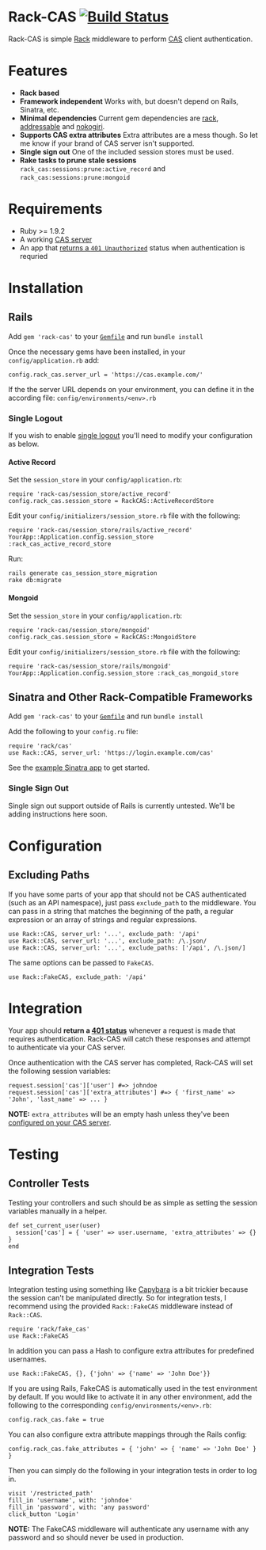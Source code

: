 Rack-CAS [![Build Status](https://travis-ci.org/biola/rack-cas.png?branch=master)](https://travis-ci.org/biola/rack-cas)
========
Rack-CAS is simple [Rack](http://rack.github.com/) middleware to perform [CAS](http://en.wikipedia.org/wiki/Central_Authentication_Service) client authentication.

Features
========
* __Rack based__
* __Framework independent__
Works with, but doesn't depend on Rails, Sinatra, etc.
* __Minimal dependencies__
Current gem dependencies are [rack](http://rubygems.org/gems/rack), [addressable](http://rubygems.org/gems/addressable) and [nokogiri](http://rubygems.org/gems/nokogiri).
* __Supports CAS extra attributes__
Extra attributes are a mess though. So let me know if your brand of CAS server isn't supported.
* __Single sign out__
One of the included session stores must be used.
* __Rake tasks to prune stale sessions__
`rack_cas:sessions:prune:active_record` and `rack_cas:sessions:prune:mongoid`

Requirements
============
* Ruby >= 1.9.2
* A working [CAS server](http://casino.rbcas.com)
* An app that [returns a `401 Unauthorized`](#integration) status when authentication is requried

Installation
============

Rails
-----

Add `gem 'rack-cas'` to your [`Gemfile`](http://gembundler.com/gemfile.html) and run `bundle install`

Once the necessary gems have been installed, in your `config/application.rb` add:

    config.rack_cas.server_url = 'https://cas.example.com/'

If the the server URL depends on your environment, you can define it in the according file: `config/environments/<env>.rb`

### Single Logout ###

If you wish to enable [single logout](http://jasig.github.io/cas/4.0.0/installation/Logout-Single-Signout.html) you'll need to modify your configuration as below.

#### Active Record ####

Set the `session_store` in your `config/application.rb`:

    require 'rack-cas/session_store/active_record'
    config.rack_cas.session_store = RackCAS::ActiveRecordStore

Edit your `config/initializers/session_store.rb` file with the following:

    require 'rack-cas/session_store/rails/active_record'
    YourApp::Application.config.session_store :rack_cas_active_record_store

Run:

    rails generate cas_session_store_migration
    rake db:migrate

#### Mongoid ####

Set the `session_store` in your `config/application.rb`:

    require 'rack-cas/session_store/mongoid'
    config.rack_cas.session_store = RackCAS::MongoidStore

Edit your `config/initializers/session_store.rb` file with the following:

    require 'rack-cas/session_store/rails/mongoid'
    YourApp::Application.config.session_store :rack_cas_mongoid_store

Sinatra and Other Rack-Compatible Frameworks
--------------------------------------------

Add `gem 'rack-cas'` to your [`Gemfile`](http://gembundler.com/gemfile.html) and run `bundle install`

Add the following to your `config.ru` file:

    require 'rack/cas'
    use Rack::CAS, server_url: 'https://login.example.com/cas'

See the [example Sinatra app](https://gist.github.com/adamcrown/a7e757759469033584c4) to get started.

### Single Sign Out ###

Single sign out support outside of Rails is currently untested. We'll be adding instructions here soon.

Configuration
=============

Excluding Paths
---------------

If you have some parts of your app that should not be CAS authenticated (such as an API namespace), just pass `exclude_path` to the middleware. You can pass in a string that matches the beginning of the path, a regular expression or an array of strings and regular expressions.

    use Rack::CAS, server_url: '...', exclude_path: '/api'
    use Rack::CAS, server_url: '...', exclude_path: /\.json/
    use Rack::CAS, server_url: '...', exclude_paths: ['/api', /\.json/]

The same options can be passed to `FakeCAS`.

    use Rack::FakeCAS, exclude_path: '/api'

Integration
===========
Your app should __return a [401 status](http://httpstatus.es/401)__ whenever a request is made that requires authentication. Rack-CAS will catch these responses and attempt to authenticate via your CAS server.

Once authentication with the CAS server has completed, Rack-CAS will set the following session variables:

    request.session['cas']['user'] #=> johndoe
    request.session['cas']['extra_attributes'] #=> { 'first_name' => 'John', 'last_name' => ... }

__NOTE:__ `extra_attributes` will be an empty hash unless they've been [configured on your CAS server](http://casino.rbcas.com/docs/configuration/#ldap).

Testing
=======

Controller Tests
----------------
Testing your controllers and such should be as simple as setting the session variables manually in a helper.

    def set_current_user(user)
      session['cas'] = { 'user' => user.username, 'extra_attributes' => {} }
    end

Integration Tests
-----------------
Integration testing using something like [Capybara](http://jnicklas.github.com/capybara/) is a bit trickier because the session can't be manipulated directly. So for integration tests, I recommend using the provided `Rack::FakeCAS` middleware instead of `Rack::CAS`.

    require 'rack/fake_cas'
    use Rack::FakeCAS

In addition you can pass a Hash to configure extra attributes for predefined
usernames.

    use Rack::FakeCAS, {}, {'john' => {'name' => 'John Doe'}}

If you are using Rails, FakeCAS is automatically used in the test environment by default. If you would like to activate it in any other environment, add the following to the corresponding `config/environments/<env>.rb`:

    config.rack_cas.fake = true

You can also configure extra attribute mappings through the Rails config:

    config.rack_cas.fake_attributes = { 'john' => { 'name' => 'John Doe' } }

Then you can simply do the following in your integration tests in order to log in.

    visit '/restricted_path'
    fill_in 'username', with: 'johndoe'
    fill_in 'password', with: 'any password'
    click_button 'Login'

__NOTE:__ The FakeCAS middleware will authenticate any username with any password and so should never be used in production.
